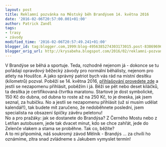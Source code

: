 ```yaml
---
layout: post
title: Reklamní pozvánka na Městský běh Brandýsem 14. května 2016
date: '2016-02-06T20:57:00.001+01:00'
author: Patrick Zandl
tags:
- trasy
- závody
modified_time: '2016-02-06T20:57:49.241+01:00'
blogger_id: tag:blogger.com,1999:blog-4956385274303173015.post-8386969647208118853
blogger_orig_url: http://krysabeha.blogspot.com/2016/02/reklamni-pozvanka-na-mestsky-beh.html
---
```


V Brandýse se běhá a sportuje. Teda, rozhodně nejenom já - dokonce se tu pořádají opravdový běžecký závody pro normální běhálisty, nejenom pro atlety na Houšťce. A jako správný patriot bych vás rád na místní desítku (kilometrů) pozval. Poběží se 14. května 2016, <a href="http://mestskybeh.cz/">přihlašování provedete zde</a> a jestli se nezapomenu přihlásit, poběžím i já. Běží se pět nebo deset kiláčků, ta desítka je certifikovaná čtvrtka maratonu. Startové je dost symbolické, 150 Kč do dubna, od dubna to roste až na 250 Kč, to je dneska, jak jsem seznal, za hubičku. No a jestli se nezapomenu přihlásit (už si musím udělat kalendář!), tak budete mít zaručeno, že nedoběhnete poslední, jsem specialista na obsazení špičky závěru peletonu!<br />No a pro pražáky: jak se dostanete do Brandýsa? Z Černého Mostu nebo z Letňan autobusem, jede tak dvacet minut, kdo se chce zahřát, jede do Zelenče vlakem a stama se proběhne. Tak co, běžíte?<br />A to mi připomíná, náš soukromý závod Mělník - Brandýs ... za chvíli ho oznámíme, zítra snad zvládneme s Jakubem vymyslet termín!<br /><br />